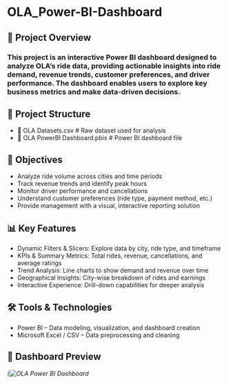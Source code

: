 # OLA_Power-BI-Dashboard

## 📌 Project Overview
### This project is an interactive Power BI dashboard designed to analyze OLA’s ride data, providing actionable insights into ride demand, revenue trends, customer preferences, and driver performance. The dashboard enables users to explore key business metrics and make data-driven decisions.

## 📂 Project Structure
 - 📄 OLA Datasets.csv              # Raw dataset used for analysis
 - 📄 OLA PowerBI Dashboard.pbix    # Power BI dashboard file


## 🎯 Objectives
- Analyze ride volume across cities and time periods
- Track revenue trends and identify peak hours
- Monitor driver performance and cancellations
- Understand customer preferences (ride type, payment method, etc.)
- Provide management with a visual, interactive reporting solution

## 📊 Key Features
- Dynamic Filters & Slicers: Explore data by city, ride type, and timeframe
- KPIs & Summary Metrics: Total rides, revenue, cancellations, and average ratings
- Trend Analysis: Line charts to show demand and revenue over time
- Geographical Insights: City-wise breakdown of rides and earnings
- Interactive Experience: Drill-down capabilities for deeper analysis

## 🛠️ Tools & Technologies
- Power BI – Data modeling, visualization, and dashboard creation
- Microsoft Excel / CSV – Data preprocessing and cleaning

## 📸 Dashboard Preview
*(![OLA Power BI Dashboard]()*  
